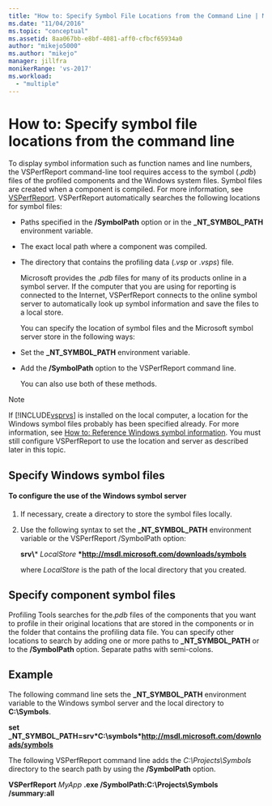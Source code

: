 ```yaml
---
title: "How to: Specify Symbol File Locations from the Command Line | Microsoft Docs"
ms.date: "11/04/2016"
ms.topic: "conceptual"
ms.assetid: 8aa067bb-e8bf-4081-aff0-cfbcf65934a0
author: "mikejo5000"
ms.author: "mikejo"
manager: jillfra
monikerRange: 'vs-2017'
ms.workload:
  - "multiple"
---
```

# How to: Specify symbol file locations from the command line
To display symbol information such as function names and line numbers, the VSPerfReport command-line tool requires access to the symbol (.*pdb*) files of the profiled components and the Windows system files. Symbol files are created when a component is compiled. For more information, see [VSPerfReport](../profiling/vsperfreport.md). VSPerfReport automatically searches the following locations for symbol files:

- Paths specified in the **/SymbolPath** option or in the **_NT_SYMBOL_PATH** environment variable.

- The exact local path where a component was compiled.

- The directory that contains the profiling data (.*vsp* or .*vsps*) file.

  Microsoft provides the .*pdb* files for many of its products online in a symbol server. If the computer that you are using for reporting is connected to the Internet, VSPerfReport connects to the online symbol server to automatically look up symbol information and save the files to a local store.

  You can specify the location of symbol files and the Microsoft symbol server store in the following ways:

- Set the **_NT_SYMBOL_PATH** environment variable.

- Add the **/SymbolPath** option to the VSPerfReport command line.

  You can also use both of these methods.

> [!NOTE]
> If [!INCLUDE[vsprvs](../code-quality/includes/vsprvs_md.md)] is installed on the local computer, a location for the Windows symbol files probably has been specified already. For more information, see [How to: Reference Windows symbol information](../profiling/how-to-reference-windows-symbol-information.md). You must still configure VSPerfReport to use the location and server as described later in this topic.

## Specify Windows symbol files

#### To configure the use of the Windows symbol server

1. If necessary, create a directory to store the symbol files locally.

2. Use the following syntax to set the **_NT_SYMBOL_PATH** environment variable or the VSPerfReport /SymbolPath option:

    **srv\\*** *LocalStore* **\*http://msdl.microsoft.com/downloads/symbols**

    where *LocalStore* is the path of the local directory that you created.

## Specify component symbol files
 Profiling Tools searches for the.*pdb* files of the components that you want to profile in their original locations that are stored in the components or in the folder that contains the profiling data file. You can specify other locations to search by adding one or more paths to **_NT_SYMBOL_PATH** or to the **/SymbolPath** option. Separate paths with semi-colons.

## Example
 The following command line sets the **_NT_SYMBOL_PATH** environment variable to the Windows symbol server and the local directory to **C:\Symbols**.

 **set  _NT_SYMBOL_PATH=srv\*C:\symbols\*http://msdl.microsoft.com/downloads/symbols**

 The following VSPerfReport command line adds the *C:\Projects\Symbols* directory to the search path by using the **/SymbolPath** option.

 **VSPerfReport**  *MyApp* **.exe /SymbolPath:C:\Projects\Symbols /summary:all**
